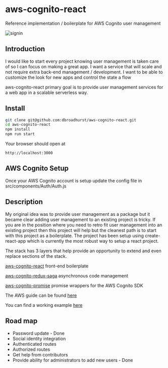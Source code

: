 # aws-cognito-react

Reference implementation / boilerplate for AWS Cognito user management

![signin](https://s3-us-west-2.amazonaws.com/union25-public/aws-cognito-login.png)

## Introduction

I would like to start every project knowing user management is taken care of so I can focus on making a great app. I want a service that will scale and not require extra back-end management / development. I want to be able to customize the look for new apps and control the state a flow

aws-cognito-react primary goal is to provide user management services for a web app in a scalable serverless way.

## Install

```bash
git clone git@github.com:dbroadhurst/aws-cognito-react.git
cd aws-cognito-react
npm install
npm run start
```

Your browser should open at

```
http://localhost:3000
```

## AWS Cognito Setup

Once your AWS Cognito account is setup update the config file in src/components/Auth/Auth.js

## Description

My original idea was to provide user management as a package but it became clear adding user management to an existing project is tricky. If you are in the position where you need to retro fit user management into an existing project then this project will help but the cleanest path is to start with this project as a boilerplate. The project has been setup using create-react-app which is currently the most robust way to setup a react project.

The stack has 3 layers that help provide an opportunity to extend and even replace sections of the stack.

[aws-cognito-react](https://github.com/dbroadhurst/aws-cognito-react) front-end boilerplate

[aws-cognito-redux-saga](https://github.com/dbroadhurst/aws-cognito-redux-saga) asynchronous code management

[aws-cognito-promise](https://github.com/dbroadhurst/aws-cognito-promises) promise wrappers for the AWS Cognito SDK

The AWS guide can be found [here](http://docs.aws.amazon.com/cognito/latest/developerguide/setting-up-the-javascript-sdk.html)

You can find a working example [here](http://cognito.dbroadhurst.net)

## Road map

* Password update - Done
* Social identity integration
* Authenticated routes
* Authorized routes
* Get help from contributors
* Provide ability for administrators to add new users - Done
